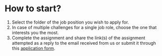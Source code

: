 # How to start? 

1. Select the folder of the job position you wish to apply for.
1. In case of multiple challenges for a single job role, choose the one that interests you the most.
1. Complete the assignment and share the link(s) of the assignment attempted as a reply to the email received from us or submit it through this [application form](https://rtcamp.com/careers/).

